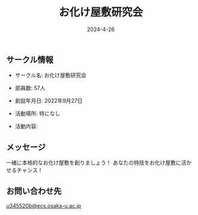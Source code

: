 ﻿---
title: 'お化け屋敷研究会'
excerpt: ''
date: '2024-4-26'
iconImage: '/assets/018/icon.png'
coverImage: '/assets/018/cover.jpg'
ogImage:
  url: '/assets/018/icon.png'
tags:
  - 'サークル'
  - '活動中'
---

## サークル情報
- サークル名: お化け屋敷研究会
- 部員数: 57人
- 創設年月日: 2022年9月27日
- 活動場所: 特になし

- 活動内容:

## メッセージ
一緒に本格的なお化け屋敷を創りましょう！
あなたの特技をお化け屋敷に活かせるチャンス！

## お問い合わせ先
u345520b@ecs.osaka-u.ac.jp

